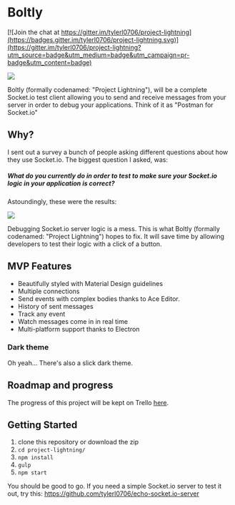 # Boltly

[![Join the chat at https://gitter.im/tylerl0706/project-lightning](https://badges.gitter.im/tylerl0706/project-lightning.svg)](https://gitter.im/tylerl0706/project-lightning?utm_source=badge&utm_medium=badge&utm_campaign=pr-badge&utm_content=badge)

![](https://boltly.azurewebsites.net/img/light_theme_alpha.png)

Boltly (formally codenamed: "Project Lightning"), will be a complete Socket.io test client allowing you to send and receive messages from your server in order to debug your applications. Think of it as "Postman for Socket.io"

## Why?

I sent out a survey a bunch of people asking different questions about how they use Socket.io. The biggest question I asked, was:

##### What do you currently do in order to test to make sure your Socket.io logic in your application is correct?

Astoundingly, these were the results:

![](http://i.imgur.com/wrg9y0r.png)

Debugging Socket.io server logic is a mess. This is what Boltly (formally codenamed: "Project Lightning") hopes to fix. It will save time by allowing developers to test their logic with a click of a button.

## MVP Features
* Beautifully styled with Material Design guidelines
* Multiple connections
* Send events with complex bodies thanks to Ace Editor.
* History of sent messages
* Track any event
* Watch messages come in in real time
* Multi-platform support thanks to Electron

### Dark theme
Oh yeah... There's also a slick dark theme.

## Roadmap and progress
The progress of this project will be kept on Trello [here](https://trello.com/b/ixMGRAL1/project-lightning).

## Getting Started

1. clone this repository or download the zip
2. `cd project-lightning/`
3. `npm install`
4. `gulp`
5. `npm start`

You should be good to go. If you need a simple Socket.io server to test it out, try this:
https://github.com/tylerl0706/echo-socket.io-server

